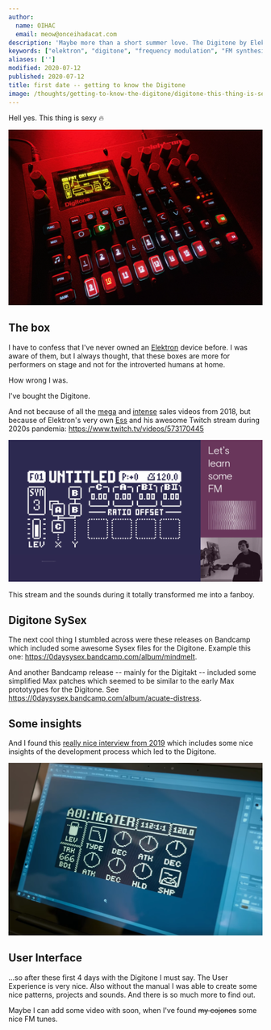 ```yaml
---
author:
  name: OIHAC
  email: meow@onceihadacat.com
description: 'Maybe more than a short summer love. The Digitone by Elektron. What a nicely and well thought out synth.'
keywords: ["elektron", "digitone", "frequency modulation", "FM synthesis", "digital synthesizer"]
aliases: ['']
modified: 2020-07-12
published: 2020-07-12
title: first date -- getting to know the Digitone
image: /thoughts/getting-to-know-the-digitone/digitone-this-thing-is-sexy.png
---
```


Hell yes. This thing is sexy 🔥 

![Red light and sexy FM synth](digitone-this-thing-is-sexy.png)

## The box

I have to confess that I've never owned an [Elektron](https://www.elektron.se/) device before. I was aware of them, but I always thought, that these boxes are more for performers on stage and not for the introverted humans at home. 

How wrong I was. 

I've bought the Digitone.

And not because of all the [mega](https://www.youtube.com/watch?v=1wgUTnBQdZc) and [intense](https://www.youtube.com/watch?v=eZAfh3BYIS8) sales videos from 2018, but because of Elektron's very own [Ess](https://www.instagram.com/ess_mtsn/) and his awesome Twitch stream during 2020s pandemia: https://www.twitch.tv/videos/573170445

![FM Synthesis with Ess and the Digitone](ess-digitone-1.png)

This stream and the sounds during it totally transformed me into a fanboy.

## Digitone SySex

The next cool thing I stumbled across were these releases on Bandcamp which included some awesome Sysex files for the Digitone. Example this one: https://0daysysex.bandcamp.com/album/mindmelt.

And another Bandcamp release  -- mainly for the Digitakt -- included some simplified Max patches which seemed to be similar to the early Max prototyypes for the Digitone. See https://0daysysex.bandcamp.com/album/acuate-distress.

## Some insights

And I found this [really nice interview from 2019](https://www.youtube.com/watch?v=fVPaW1s7KVo) which includes some nice insights of the development process which led to the Digitone.

![Interview on YouTube](ess-interview.png)

## User Interface

...so after these first 4 days with the Digitone I must say. The User Experience is very nice. Also without the manual I was able to create some nice patterns, projects and sounds. And there is so much more to find out.

Maybe I can add some video with soon, when I've found ~~my cojones~~ some nice FM tunes.